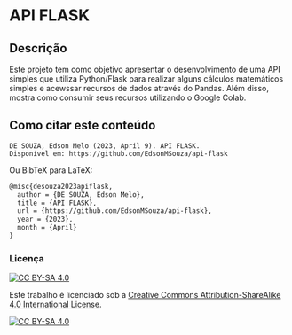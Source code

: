 # API FLASK

## Descrição

Este projeto tem como objetivo apresentar o desenvolvimento de uma API simples que utiliza Python/Flask para realizar alguns cálculos matemáticos simples e acewssar recursos de dados através do Pandas. Além disso, mostra como consumir seus recursos utilizando o Google Colab.

## Como citar este conteúdo

```abnt
DE SOUZA, Edson Melo (2023, April 9). API FLASK.
Disponível em: https://github.com/EdsonMSouza/api-flask
```

Ou BibTeX para LaTeX:

```latex
@misc{desouza2023apiflask,
  author = {DE SOUZA, Edson Melo},
  title = {API FLASK},
  url = {https://github.com/EdsonMSouza/api-flask},
  year = {2023},
  month = {April}
}
```

### Licença

[![CC BY-SA 4.0][cc-by-sa-shield]][cc-by-sa]

Este trabalho é licenciado sob a
[Creative Commons Attribution-ShareAlike 4.0 International License][cc-by-sa].

[![CC BY-SA 4.0][cc-by-sa-image]][cc-by-sa]

[cc-by-sa]: http://creativecommons.org/licenses/by-sa/4.0/

[cc-by-sa-image]: https://licensebuttons.net/l/by-sa/4.0/88x31.png

[cc-by-sa-shield]: https://img.shields.io/badge/License-CC%20BY--SA%204.0-lightgrey.svg